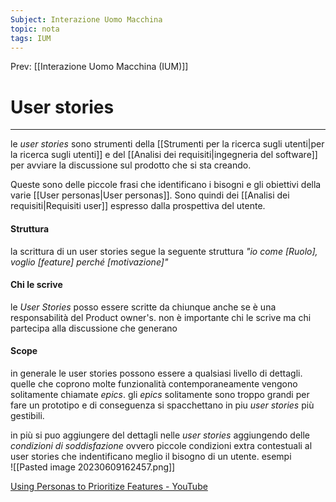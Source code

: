 ```yaml
---
Subject: Interazione Uomo Macchina
topic: nota
tags: IUM
---
```


Prev: [[Interazione Uomo Macchina (IUM)]]

# User stories
---
le _user stories_ sono strumenti della [[Strumenti per la ricerca sugli utenti|per la ricerca sugli utenti]] e del [[Analisi dei requisiti|ingegneria del software]] per avviare la discussione sul prodotto che si sta creando.

Queste sono delle piccole frasi che identificano i bisogni e gli obiettivi della varie [[User personas|User personas]]. Sono quindi dei [[Analisi dei requisiti|Requisiti user]] espresso dalla prospettiva del utente. 

#### Struttura
la scrittura di un user stories segue la seguente struttura
_"io come \[Ruolo\], voglio \[feature\] perché \[motivazione\]"_

#### Chi le scrive
le _User Stories_ posso essere scritte da chiunque  anche se è una responsabilità del Product owner's. non è importante chi le scrive ma chi partecipa alla discussione che generano


#### Scope
in generale le user stories possono essere a qualsiasi livello di dettagli. quelle che coprono molte funzionalità contemporaneamente vengono solitamente chiamate _epics_.
gli _epics_ solitamente sono troppo grandi per fare un prototipo e di conseguenza si spacchettano in piu _user stories_ più gestibili.

in più si puo aggiungere del dettagli nelle _user stories_ aggiungendo delle _condizioni di soddisfazione_ ovvero piccole condizioni extra contestuali al user stories che indentificano meglio il bisogno di un utente.
esempi  
![[Pasted image 20230609162457.png]]


[Using Personas to Prioritize Features - YouTube](https://www.youtube.com/watch?v=xamf6hpD5nw)